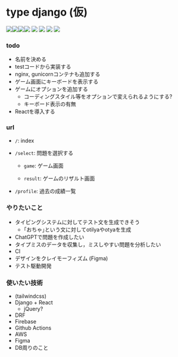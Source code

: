# type django (仮)
<img src="https://img.shields.io/badge/-Django-092E20.svg?logo=django&style=flat"><img src="https://img.shields.io/badge/-React-555.svg?logo=react&style=flat"><img src="https://img.shields.io/badge/-Docker-EEE.svg?logo=docker&style=flat"><img src="https://img.shields.io/badge/-Amazon%20AWS-232F3E.svg?logo=amazon-aws&style=flat">
![](https://github.com/tf63/type_django/actions/workflows/django.yml/badge.svg)
![](https://img.shields.io/github/repo-size/tf63/type_django)
![](https://img.shields.io/github/directory-file-count/tf63/type_django)
![](https://img.shields.io/tokei/lines/github/tf63/type_django)


### todo
- 名前を決める
- testコードから実装する
- nginx, gunicornコンテナも追加する
- ゲーム画面にキーボードを表示する
- ゲームにオプションを追加する
    - コーディングスタイル等をオプションで変えられるようにする?
    - キーボード表示の有無
- Reactを導入する

### url
- `/`: index
- `/select`: 問題を選択する

    - `game`: ゲーム画面

    - `result`: ゲームのリザルト画面

- `/profile`: 過去の成績一覧

### やりたいこと
- タイピングシステムに対してテスト文を生成できそう
    - ｢おちゃ｣という文に対してotilyaやotyaを生成
- ChatGPTで問題を作成したい
- タイプミスのデータを収集し，ミスしやすい問題を分析したい
- CI
- デザインをクレイモーフィズム (Figma)
- テスト駆動開発

### 使いたい技術
- (tailwindcss)
- Django + React
    - jQuery?
- DRF
- Firebase
- Github Actions
- AWS
- Figma
- DB周りのこと

